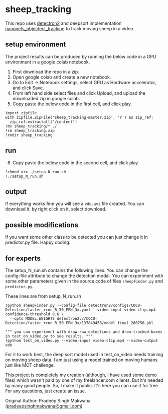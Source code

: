 # sheep_tracking
This repo uses [detectron2](https://github.com/facebookresearch/detectron2) and deepsort implementation [nanonets_objectect_tracking](https://github.com/abhyantrika/nanonets_object_tracking) to track moving sheep in a video.

## setup environment
The project results can be produced by running the below code in a GPU environment in a google colab notebook.

1. First download the repo in a zip.  
2. Open google colab and create a new notebook.  
3. Go to Edit -> Notebook settings, select GPU as Hardware accelerator, and click Save.  
4. From left hand side select files and click Upload, and upload the downloaded zip in google colab.  
5. Copy paste the below code in the first cell, and click play.

```
import zipfile
with zipfile.ZipFile('sheep_tracking-master.zip', 'r') as zip_ref:
  zip_ref.extractall('/content')
!mv sheep_tracking/* ./
!rm sheep_tracking.zip
!rmdir sheep_tracking
```

## run
6. Copy paste the below code in the second cell, and click play.

```
!chmod u+x ./setup_N_run.sh
!./setup_N_run.sh
```

## output
If everything works fine you will see a `vdo.avi` file created. You can download it, by right click on it, select download.

## possible modifications
If you want some other class to be detected you can just change it in predictor.py file. Happy coding. 
  
  
  
## for experts
The setup_N_run.sh contains the following lines. You can change the config-file attribute to change the detection modal. You can experiment with some other parameters given in the source code of files `sheepFinder.py` and `predictor.py`.

These lines are from setup_N_run.sh
```
!python sheepFinder.py --config-file detectron2/configs/COCO-Detection/faster_rcnn_R_50_FPN_3x.yaml --video-input video-clip.mp4 --confidence-threshold 0.6 \
  --opts MODEL.WEIGHTS detectron2://COCO-Detection/faster_rcnn_R_50_FPN_3x/137849458/model_final_280758.pkl

""" you can experiment with draw-raw-detections and draw-tracked-boxes in test_on_video.py to see results. """
!python test_on_video.py --video-input video-clip.mp4 --video-output vdo
```
For it to work best, the deep sort model used in test_on_video needs training on moving sheep data. I am just using a model trained on moving humans just like MOT challenge.
  
This project is completely my creation (although, I have used some demo files) which wasn't paid by one of my freelancer.com clients. But it's needed by many good people.  So, I make it public. It's here you can use it for free. For any questions, just create an issue.

Original Author: Pradeep Singh Makwana (pradeepsinghmakwana@gmail.com)
